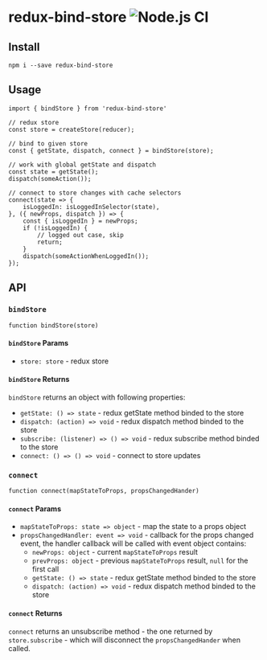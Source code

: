 # redux-bind-store ![Node.js CI](https://github.com/rocwind/redux-bind-store/workflows/Node.js%20CI/badge.svg)

## Install
`npm i --save redux-bind-store`

## Usage
```
import { bindStore } from 'redux-bind-store'

// redux store
const store = createStore(reducer);

// bind to given store
const { getState, dispatch, connect } = bindStore(store);

// work with global getState and dispatch
const state = getState();
dispatch(someAction());

// connect to store changes with cache selectors
connect(state => {
    isLoggedIn: isLoggedInSelector(state),
}, ({ newProps, dispatch }) => {
    const { isLoggedIn } = newProps;
    if (!isLoggedIn) {
        // logged out case, skip
        return;
    }
    dispatch(someActionWhenLoggedIn());
});
```

## API

### `bindStore`
`function bindStore(store)`

#### `bindStore` Params
* `store: store` - redux store

#### `bindStore` Returns
`bindStore` returns an object with following properties:
* `getState: () => state` - redux getState method binded to the store
* `dispatch: (action) => void` - redux dispatch method binded to the store
* `subscribe: (listener) => () => void` - redux subscribe method binded to the store
* `connect: () => () => void` - connect to store updates

### `connect`
`function connect(mapStateToProps, propsChangedHander)`

#### `connect` Params
* `mapStateToProps: state => object` - map the state to a props object
* `propsChangedHandler: event => void` - callback for the props changed event, the handler callback will be called with event object contains:
    - `newProps: object` - current `mapStateToProps` result
    - `prevProps: object` - previous `mapStateToProps` result, `null` for the first call
    - `getState: () => state` - redux getState method binded to the store
    - `dispatch: (action) => void` - redux dispatch method binded to the store

#### `connect` Returns
`connect` returns an unsubscribe method - the one returned by `store.subscribe` - which will disconnect the `propsChangedHander` when called.
